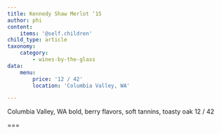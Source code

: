 ```yaml
---
title: Kennedy Shaw Merlot ‘15
author: phi
content:
    items: '@self.children'
child_type: article
taxonomy:
    category:
        - wines-by-the-glass
data:
    menu:
        price: '12 / 42'
        location: 'Columbia Valley, WA'

---
```


<span class="loc">Columbia Valley, WA</span>
bold, berry flavors,
soft tannins,
toasty oak <span class="price">12 / 42</span>

===
